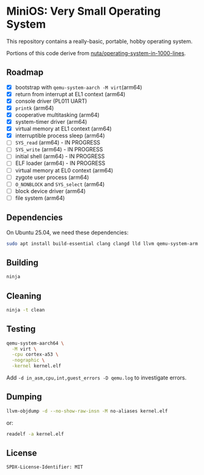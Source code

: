 # MiniOS: Very Small Operating System

This repository contains a really-basic, portable, hobby operating system.

Portions of this code derive from [nuta/operating-system-in-1000-lines](
https://github.com/nuta/operating-system-in-1000-lines).

## Roadmap

- [x] bootstrap with `qemu-system-aarch -M virt`(arm64)
- [x] return from interrupt at EL1 context (arm64)
- [x] console driver (PL011 UART)
- [x] `printk` (arm64)
- [x] cooperative multitasking (arm64)
- [x] system-timer driver (arm64)
- [x] virtual memory at EL1 context (arm64)
- [x] interruptible process sleep (arm64)
- [ ] `SYS_read` (arm64) - IN PROGRESS
- [ ] `SYS_write` (arm64) - IN PROGRESS
- [ ] initial shell (arm64) - IN PROGRESS
- [ ] ELF loader (arm64) - IN PROGRESS
- [ ] virtual memory at EL0 context (arm64)
- [ ] zygote user process (arm64)
- [ ] `O_NONBLOCK` and `SYS_select` (arm64)
- [ ] block device driver (arm64)
- [ ] file system (arm64)

## Dependencies

On Ubuntu 25.04, we need these dependencies:

```bash
sudo apt install build-essential clang clangd lld llvm qemu-system-arm
```

## Building

```bash
ninja
```

## Cleaning

```bash
ninja -t clean
```

## Testing

```bash
qemu-system-aarch64 \
  -M virt \
  -cpu cortex-a53 \
  -nographic \
  -kernel kernel.elf
```

Add `-d in_asm,cpu,int,guest_errors -D qemu.log` to investigate errors.

## Dumping

```bash
llvm-objdump -d --no-show-raw-insn -M no-aliases kernel.elf
```

or:

```bash
readelf -a kernel.elf
```

## License

```
SPDX-License-Identifier: MIT
```
